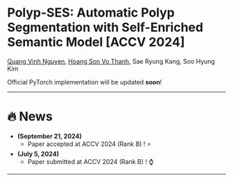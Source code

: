 # **Polyp-SES: Automatic Polyp Segmentation with Self-Enriched Semantic Model [ACCV 2024]** 

[Quang Vinh Nguyen](https://github.com/HashmatShadab), 
[Hoang Son Vo Thanh](https://github.com/sowwnn),
Sae Ryung Kang,
Soo Hyung Kim

Official PyTorch implementation will be updated **soon**!

<hr />


# :fire: News
* **(September 21, 2024)**
  * Paper accepted at ACCV 2024 (Rank B) ! ⭐
* **(July 5, 2024)**
  * Paper submitted at ACCV 2024 (Rank B) ! ⌚
<hr />
